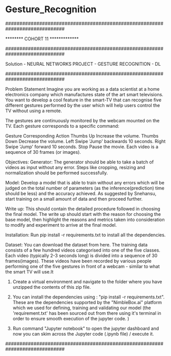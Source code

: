 # Gesture_Recognition

#############################################################################

******** COHORT 11 *************

#############################################################################

Solution - NEURAL NETWORKS PROJECT - GESTURE RECOGNITION - DL

#############################################################################

Problem Statement
Imagine you are working as a data scientist at a home electronics company which manufactures state of the art smart televisions. You want to develop a cool feature in the smart-TV that can recognise five different gestures performed by the user which will help users control the TV without using a remote.

The gestures are continuously monitored by the webcam mounted on the TV. Each gesture corresponds to a specific command:

Gesture	Corresponding Action
Thumbs Up	Increase the volume.
Thumbs Down	Decrease the volume.
Left Swipe	'Jump' backwards 10 seconds.
Right Swipe	'Jump' forward 10 seconds.
Stop	Pause the movie.
Each video is a sequence of 30 frames (or images).

Objectives:
Generator: The generator should be able to take a batch of videos as input without any error. Steps like cropping, resizing and normalization should be performed successfully.

Model: Develop a model that is able to train without any errors which will be judged on the total number of parameters (as the inference(prediction) time should be less) and the accuracy achieved. As suggested by Snehansu, start training on a small amount of data and then proceed further.

Write up: This should contain the detailed procedure followed in choosing the final model. The write up should start with the reason for choosing the base model, then highlight the reasons and metrics taken into consideration to modify and experiment to arrive at the final model.

Installation:
Run pip install -r requirements.txt to install all the dependencies.

Dataset:
You can download the dataset from here. The training data consists of a few hundred videos categorised into one of the five classes. Each video (typically 2-3 seconds long) is divided into a sequence of 30 frames(images). These videos have been recorded by various people performing one of the five gestures in front of a webcam - similar to what the smart TV will use.It

1. Create a virtual environment and navigate to the folder where you have
unzipped the contents of this zip file.

2. You can install the dependencies using : "pip install -r requirements.txt".
These are the dependencies supported by the "NimbleBox.ai" platform which we
used for defining, training and validating our model (the 'requirement.txt'
has been sourced out from there using it's terminal in order to ensure smooth 
execution of the jupyter code. )

3.  Run command "Jupyter notebook" to open the jupyter dashboard and now you can
skim across the Jupyter code (.ipynb file) / execute it.

#############################################################################

